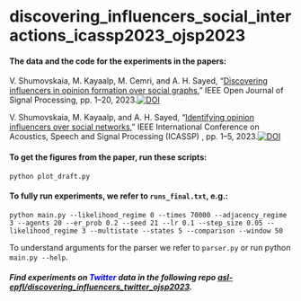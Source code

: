 # discovering_influencers_social_interactions_icassp2023_ojsp2023

#### The data and the code for the experiments in the papers: 

V. Shumovskaia, M. Kayaalp, M. Cemri, and A. H. Sayed, “[Discovering influencers in opinion formation over social graphs](https://ieeexplore.ieee.org/document/10079214),” IEEE Open Journal of Signal Processing, pp. 1–20, 2023.[![DOI](https://zenodo.org/badge/670103909.svg)](https://zenodo.org/badge/latestdoi/670103909)



V. Shumovskaia, M. Kayaalp, and A. H. Sayed, “[Identifying opinion influencers over social networks](https://ieeexplore.ieee.org/document/10094722),” IEEE International Conference on Acoustics, Speech and Signal Processing (ICASSP) , pp. 1–5, 2023.[![DOI](https://zenodo.org/badge/670103909.svg)](https://zenodo.org/badge/latestdoi/670103909)



#### To get the figures from the paper, run these scripts:
```
python plot_draft.py
```

#### To fully run experiments, we refer to ```runs_final.txt```, e.g.:

```
python main.py --likelihood_regime 0 --times 70000 --adjacency_regime 3 --agents 20 --er_prob 0.2 --seed 21 --lr 0.1 --step_size 0.05 --likelihood_regime 3 --multistate --states 5 --comparison --window 50
```

To understand arguments for the parser we refer to ```parser.py``` or run python ```main.py --help```.

##### Find experiments on <span style="color:blue">Twitter</span> data in the following repo [asl-epfl/discovering_influencers_twitter_ojsp2023](https://github.com/asl-epfl/discovering_influencers_twitter_ojsp2023).
